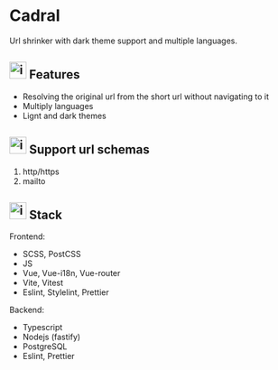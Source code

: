 # Cadral

Url shrinker with dark theme support and multiple languages. 

## <img src="https://user-images.githubusercontent.com/59262179/180575820-f4a5d7c8-598e-4007-a3be-d477d94c5ddc.png" alt="icon link" height="30"/> Features

* Resolving the original url from the short url without navigating to it
* Multiply languages
* Lignt and dark themes

## <img src="https://user-images.githubusercontent.com/59262179/180575830-fc8f935a-7c59-4e91-98ce-ea81f775e12a.png" alt="icon target" height="30"/> Support url schemas

1. http/https
2. mailto

## <img src="https://user-images.githubusercontent.com/59262179/180575529-bcad069c-c4be-4d15-97f9-08b34257e015.png" alt="icon settings" height="30"/> Stack

Frontend:
* SCSS, PostCSS
* JS
* Vue, Vue-i18n, Vue-router
* Vite, Vitest
* Eslint, Stylelint, Prettier

Backend:
* Typescript
* Nodejs (fastify)
* PostgreSQL
* Eslint, Prettier
